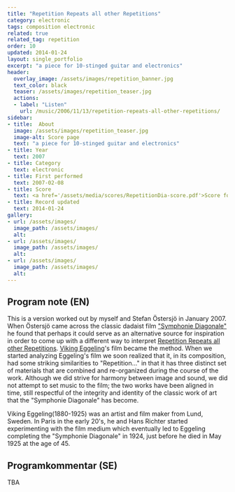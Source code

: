 ```yaml
---
title: "Repetition Repeats all other Repetitions"
category: electronic
tags: composition electronic
related: true
related_tag: repetition
order: 10
updated: 2014-01-24
layout: single_portfolio
excerpt: "a piece for 10-stinged guitar and electronics"
header: 
  overlay_image: /assets/images/repetition_banner.jpg
  text_color: black
  teaser: /assets/images/repetition_teaser.jpg
  actions:
  - label: "Listen"
    url: /music/2006/11/13/repetition-repeats-all-other-repetitions/
sidebar:
- title:  About
  image: /assets/images/repetition_teaser.jpg
  image-alt: Score page
  text: "a piece for 10-stinged guitar and electronics"
- title: Year
  text: 2007
- title: Category
  text: electronic
- title: First performed
  text: 2007-02-08
- title: Score
  text: <a href='/assets/media/scores/RepetitionDia-score.pdf'>Score for Repetition Repeats all other Repetitions</a>
- title: Record updated
  text: 2014-01-24
gallery:
- url: /assets/images/
  image_path: /assets/images/
  alt: 
- url: /assets/images/
  image_path: /assets/images/
  alt: 
- url: /assets/images/
  image_path: /assets/images/
  alt: 
---
```

<h2>Program note (EN)</h2>
This is a version worked out by myself and Stefan &Ouml;stersj&ouml; in January 2007. When &Ouml;stersj&ouml; came across the classic dadaist film <a title="Watch the film here." href="http://www.rooke.se/diasymf/diagonal3.html">"Symphonie Diagonale"</a> he found that perhaps it could serve as an alternative source for inspiration in order to come up with a different way to interpret <a href="index.jsp?metaId=music&id=comp&field=id&query=8&show=1#8">Repetition Repeats all other Repetitions</a>. <a href="http://en.wikipedia.org/wiki/Viking_Eggeling">Viking Eggeling</a>'s film became the method. When we started analyzing Eggeling's film we soon realized that it, in its composition, had some striking similarities to "Repetition..." in that it has three distinct set of materials that are combined and re-organized during the course of the work. Although we did strive for harmony between image and sound, we did not attempt to set music to the film; the two works have been aligned in time, still respectful of the integrity and identity of the classic work of art that the "Symphonie Diagonale" has become.


Viking Eggeling(1880-1925) was an artist and film maker from Lund, Sweden. In Paris in the early 20's, he and Hans Richter started experimenting with the film medium which eventually led to Eggeling completing the "Symphonie Diagonale" in 1924, just before he died in May 1925 at the age of 45.

<h2>Programkommentar (SE)</h2>
TBA



